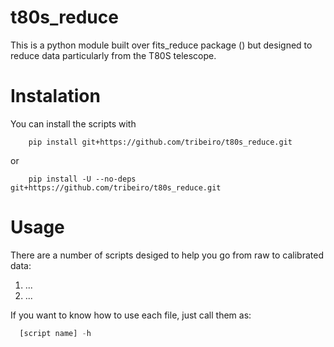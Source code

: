 # t80s_reduce
This is a python module built over fits_reduce package () but designed to reduce data particularly from the
T80S telescope.

Instalation
===============

You can install the scripts with

```
    pip install git+https://github.com/tribeiro/t80s_reduce.git
```

or

```
    pip install -U --no-deps git+https://github.com/tribeiro/t80s_reduce.git
```

Usage
===============

There are a number of scripts desiged to help you go from raw to calibrated data:

1. ...
2. ...

If you want to know how to use each file, just call them as:

```python
  [script name] -h
```
